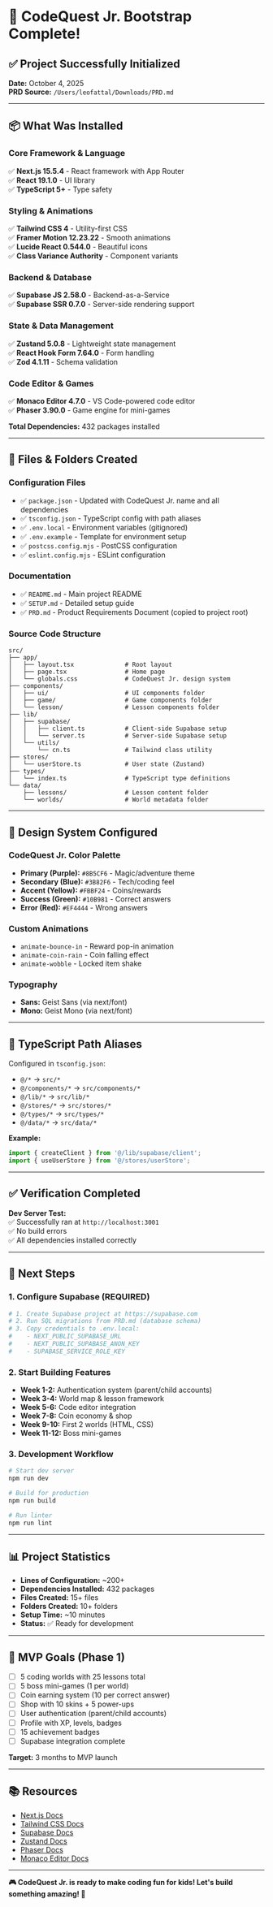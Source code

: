 # 🎉 CodeQuest Jr. Bootstrap Complete!

## ✅ Project Successfully Initialized

**Date:** October 4, 2025  
**PRD Source:** `/Users/leofattal/Downloads/PRD.md`

---

## 📦 What Was Installed

### Core Framework & Language
✅ **Next.js 15.5.4** - React framework with App Router  
✅ **React 19.1.0** - UI library  
✅ **TypeScript 5+** - Type safety  

### Styling & Animations
✅ **Tailwind CSS 4** - Utility-first CSS  
✅ **Framer Motion 12.23.22** - Smooth animations  
✅ **Lucide React 0.544.0** - Beautiful icons  
✅ **Class Variance Authority** - Component variants  

### Backend & Database
✅ **Supabase JS 2.58.0** - Backend-as-a-Service  
✅ **Supabase SSR 0.7.0** - Server-side rendering support  

### State & Data Management
✅ **Zustand 5.0.8** - Lightweight state management  
✅ **React Hook Form 7.64.0** - Form handling  
✅ **Zod 4.1.11** - Schema validation  

### Code Editor & Games
✅ **Monaco Editor 4.7.0** - VS Code-powered code editor  
✅ **Phaser 3.90.0** - Game engine for mini-games  

**Total Dependencies:** 432 packages installed

---

## 📁 Files & Folders Created

### Configuration Files
- ✅ `package.json` - Updated with CodeQuest Jr. name and all dependencies
- ✅ `tsconfig.json` - TypeScript config with path aliases
- ✅ `.env.local` - Environment variables (gitignored)
- ✅ `.env.example` - Template for environment setup
- ✅ `postcss.config.mjs` - PostCSS configuration
- ✅ `eslint.config.mjs` - ESLint configuration

### Documentation
- ✅ `README.md` - Main project README
- ✅ `SETUP.md` - Detailed setup guide
- ✅ `PRD.md` - Product Requirements Document (copied to project root)

### Source Code Structure
```
src/
├── app/
│   ├── layout.tsx              # Root layout
│   ├── page.tsx                # Home page
│   └── globals.css             # CodeQuest Jr. design system
├── components/
│   ├── ui/                     # UI components folder
│   ├── game/                   # Game components folder
│   └── lesson/                 # Lesson components folder
├── lib/
│   ├── supabase/
│   │   ├── client.ts           # Client-side Supabase setup
│   │   └── server.ts           # Server-side Supabase setup
│   └── utils/
│       └── cn.ts               # Tailwind class utility
├── stores/
│   └── userStore.ts            # User state (Zustand)
├── types/
│   └── index.ts                # TypeScript type definitions
└── data/
    ├── lessons/                # Lesson content folder
    └── worlds/                 # World metadata folder
```

---

## 🎨 Design System Configured

### CodeQuest Jr. Color Palette
- **Primary (Purple):** `#8B5CF6` - Magic/adventure theme
- **Secondary (Blue):** `#3B82F6` - Tech/coding feel  
- **Accent (Yellow):** `#FBBF24` - Coins/rewards  
- **Success (Green):** `#10B981` - Correct answers  
- **Error (Red):** `#EF4444` - Wrong answers  

### Custom Animations
- `animate-bounce-in` - Reward pop-in animation
- `animate-coin-rain` - Coin falling effect
- `animate-wobble` - Locked item shake

### Typography
- **Sans:** Geist Sans (via next/font)
- **Mono:** Geist Mono (via next/font)

---

## 🔧 TypeScript Path Aliases

Configured in `tsconfig.json`:

- `@/*` → `src/*`
- `@/components/*` → `src/components/*`
- `@/lib/*` → `src/lib/*`
- `@/stores/*` → `src/stores/*`
- `@/types/*` → `src/types/*`
- `@/data/*` → `src/data/*`

**Example:**
```typescript
import { createClient } from '@/lib/supabase/client';
import { useUserStore } from '@/stores/userStore';
```

---

## ✅ Verification Completed

**Dev Server Test:**  
✅ Successfully ran at `http://localhost:3001`  
✅ No build errors  
✅ All dependencies installed correctly  

---

## 🚀 Next Steps

### 1. Configure Supabase (REQUIRED)
```bash
# 1. Create Supabase project at https://supabase.com
# 2. Run SQL migrations from PRD.md (database schema)
# 3. Copy credentials to .env.local:
#    - NEXT_PUBLIC_SUPABASE_URL
#    - NEXT_PUBLIC_SUPABASE_ANON_KEY
#    - SUPABASE_SERVICE_ROLE_KEY
```

### 2. Start Building Features
- **Week 1-2:** Authentication system (parent/child accounts)
- **Week 3-4:** World map & lesson framework
- **Week 5-6:** Code editor integration
- **Week 7-8:** Coin economy & shop
- **Week 9-10:** First 2 worlds (HTML, CSS)
- **Week 11-12:** Boss mini-games

### 3. Development Workflow
```bash
# Start dev server
npm run dev

# Build for production
npm run build

# Run linter
npm run lint
```

---

## 📊 Project Statistics

- **Lines of Configuration:** ~200+
- **Dependencies Installed:** 432 packages
- **Files Created:** 15+ files
- **Folders Created:** 10+ folders
- **Setup Time:** ~10 minutes
- **Status:** ✅ Ready for development

---

## 🎯 MVP Goals (Phase 1)

- [ ] 5 coding worlds with 25 lessons total
- [ ] 5 boss mini-games (1 per world)
- [ ] Coin earning system (10 per correct answer)
- [ ] Shop with 10 skins + 5 power-ups
- [ ] User authentication (parent/child accounts)
- [ ] Profile with XP, levels, badges
- [ ] 15 achievement badges
- [ ] Supabase integration complete

**Target:** 3 months to MVP launch

---

## 📚 Resources

- [Next.js Docs](https://nextjs.org/docs)
- [Tailwind CSS Docs](https://tailwindcss.com/docs)
- [Supabase Docs](https://supabase.com/docs)
- [Zustand Docs](https://zustand-demo.pmnd.rs/)
- [Phaser Docs](https://phaser.io/docs)
- [Monaco Editor Docs](https://microsoft.github.io/monaco-editor/)

---

**🎮 CodeQuest Jr. is ready to make coding fun for kids! Let's build something amazing! 🚀**
